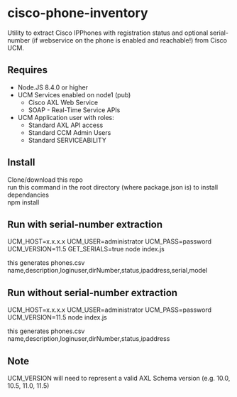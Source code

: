 # cisco-phone-inventory

Utility to extract Cisco IPPhones with registration status and optional serial-number (if webservice on the phone is enabled and reachable!) from Cisco UCM.

## Requires
- Node.JS 8.4.0 or higher  
- UCM Services enabled on node1 (pub)
  - Cisco AXL Web Service
  - SOAP - Real-Time Service APIs
- UCM Application user with roles:
  - Standard AXL API access
  - Standard CCM Admin Users
  - Standard SERVICEABILITY

## Install
Clone/download this repo  
run this command in the root directory (where package.json is) to install dependancies  
npm install

## Run with serial-number extraction
UCM_HOST=x.x.x.x UCM_USER=administrator UCM_PASS=password UCM_VERSION=11.5 GET_SERIALS=true node index.js  

this generates phones.csv  
name,description,loginuser,dirNumber,status,ipaddress,serial,model

## Run without serial-number extraction
UCM_HOST=x.x.x.x UCM_USER=administrator UCM_PASS=password UCM_VERSION=11.5 node index.js  

this generates phones.csv  
name,description,loginuser,dirNumber,status,ipaddress

## Note
UCM_VERSION will need to represent a valid AXL Schema version (e.g. 10.0, 10.5, 11.0, 11.5)
